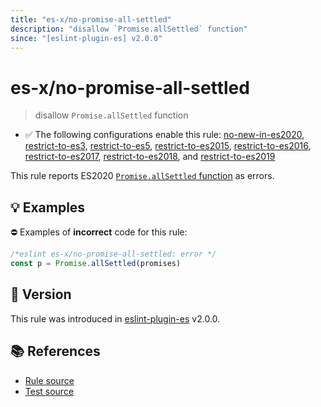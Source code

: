 ```yaml
---
title: "es-x/no-promise-all-settled"
description: "disallow `Promise.allSettled` function"
since: "[eslint-plugin-es] v2.0.0"
---
```


# es-x/no-promise-all-settled
> disallow `Promise.allSettled` function

- ✅ The following configurations enable this rule: [no-new-in-es2020], [restrict-to-es3], [restrict-to-es5], [restrict-to-es2015], [restrict-to-es2016], [restrict-to-es2017], [restrict-to-es2018], and [restrict-to-es2019]

This rule reports ES2020 [`Promise.allSettled` function](https://github.com/tc39/proposal-promise-allSettled) as errors.

## 💡 Examples

⛔ Examples of **incorrect** code for this rule:

<eslint-playground type="bad">

```js
/*eslint es-x/no-promise-all-settled: error */
const p = Promise.allSettled(promises)
```

</eslint-playground>

## 🚀 Version

This rule was introduced in [eslint-plugin-es] v2.0.0.

[eslint-plugin-es]: https://github.com/mysticatea/eslint-plugin-es

## 📚 References

- [Rule source](https://github.com/eslint-community/eslint-plugin-es-x/blob/master/lib/rules/no-promise-all-settled.js)
- [Test source](https://github.com/eslint-community/eslint-plugin-es-x/blob/master/tests/lib/rules/no-promise-all-settled.js)

[no-new-in-es2020]: ../configs/index.md#no-new-in-es2020
[restrict-to-es3]: ../configs/index.md#restrict-to-es3
[restrict-to-es5]: ../configs/index.md#restrict-to-es5
[restrict-to-es2015]: ../configs/index.md#restrict-to-es2015
[restrict-to-es2016]: ../configs/index.md#restrict-to-es2016
[restrict-to-es2017]: ../configs/index.md#restrict-to-es2017
[restrict-to-es2018]: ../configs/index.md#restrict-to-es2018
[restrict-to-es2019]: ../configs/index.md#restrict-to-es2019
